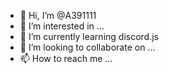 - 👋 Hi, I’m @A391111
- 👀 I’m interested in ...
- 🌱 I’m currently learning discord.js
- 💞️ I’m looking to collaborate on ...
- 📫 How to reach me ...

<!---
A391111/A391111 is a ✨ special ✨ repository because its `README.md` (this file) appears on your GitHub profile.
You can click the Preview link to take a look at your changes.
--->
